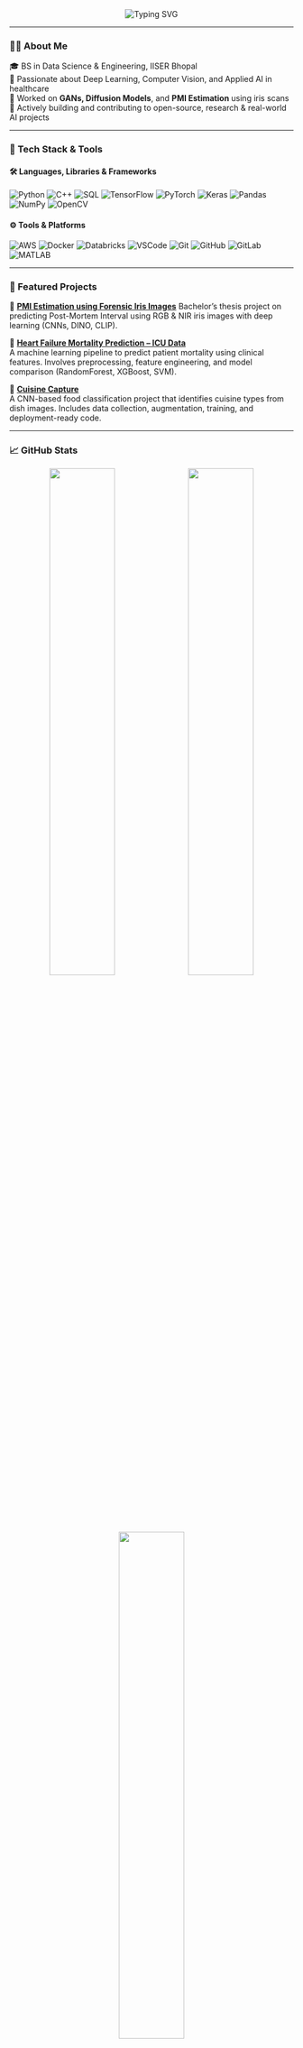 <!-- Profile Header -->
<div align="center">
  <img src="https://readme-typing-svg.demolab.com?font=Fira+Code&weight=500&size=24&pause=1000&color=F7F7F7&center=true&vCenter=true&width=700&height=45&lines=Hi+there+%F0%9F%91%8B+I'm+Akshat+Pandey;Data+Scientist+%7C+AI+Research+Enthusiast" alt="Typing SVG" />
</div>

---

### 👨‍💻 About Me

🎓 BS in Data Science & Engineering, IISER Bhopal  
🔬 Passionate about Deep Learning, Computer Vision, and Applied AI in healthcare    
🧠 Worked on **GANs, Diffusion Models**, and **PMI Estimation** using iris scans  
🚀 Actively building and contributing to open-source, research & real-world AI projects  

---

### 🧰 Tech Stack & Tools

#### 🛠️ Languages, Libraries & Frameworks  
![Python](https://img.shields.io/badge/Python-3776AB?style=flat&logo=python&logoColor=white)
![C++](https://img.shields.io/badge/C++-00599C?style=flat&logo=c%2B%2B&logoColor=white)
![SQL](https://img.shields.io/badge/SQL-4479A1?style=flat&logo=mysql&logoColor=white)
![TensorFlow](https://img.shields.io/badge/TensorFlow-FF6F00?style=flat&logo=tensorflow&logoColor=white)
![PyTorch](https://img.shields.io/badge/PyTorch-EE4C2C?style=flat&logo=pytorch&logoColor=white)
![Keras](https://img.shields.io/badge/Keras-D00000?style=flat&logo=keras&logoColor=white)
![Pandas](https://img.shields.io/badge/Pandas-150458?style=flat&logo=pandas&logoColor=white)
![NumPy](https://img.shields.io/badge/NumPy-013243?style=flat&logo=numpy&logoColor=white)
![OpenCV](https://img.shields.io/badge/OpenCV-5C3EE8?style=flat&logo=opencv&logoColor=white)

#### ⚙️ Tools & Platforms  
![AWS](https://img.shields.io/badge/AWS-FF9900?style=flat&logo=amazonaws&logoColor=white)
![Docker](https://img.shields.io/badge/Docker-2496ED?style=flat&logo=docker&logoColor=white)
![Databricks](https://img.shields.io/badge/Databricks-E0201B?style=flat&logo=databricks&logoColor=white)
![VSCode](https://img.shields.io/badge/VS%20Code-007ACC?style=flat&logo=visual-studio-code&logoColor=white)
![Git](https://img.shields.io/badge/Git-F05032?style=flat&logo=git&logoColor=white)
![GitHub](https://img.shields.io/badge/GitHub-181717?style=flat&logo=github&logoColor=white)
![GitLab](https://img.shields.io/badge/GitLab-FC6D26?style=flat&logo=gitlab&logoColor=white)
![MATLAB](https://img.shields.io/badge/MATLAB-0076A8?style=flat&logo=mathworks&logoColor=white)

---

### 🚀 Featured Projects

🧠 **[PMI Estimation using Forensic Iris Images](https://github.com/AkshatP0285/PMI-Estimation-Using-Forensic-Iris-Images)** 
Bachelor’s thesis project on predicting Post-Mortem Interval using RGB & NIR iris images with deep learning (CNNs, DINO, CLIP).


🔬 **[Heart Failure Mortality Prediction – ICU Data](https://github.com/AkshatP0285/Prediction-of-Mortality-Rate-of-Heart-Failure-Patients-Admitted-to-ICU)**  
A machine learning pipeline to predict patient mortality using clinical features. Involves preprocessing, feature engineering, and model comparison (RandomForest, XGBoost, SVM).

🍱 **[Cuisine Capture](https://github.com/AkshatP0285/Cuisine_Capture)**  
A CNN-based food classification project that identifies cuisine types from dish images. Includes data collection, augmentation, training, and deployment-ready code.

---

### 📈 GitHub Stats
<div align="center">

<p align="center">
  <img src="https://github-readme-stats.vercel.app/api?username=AkshatP0285&show_icons=true&theme=radical" width="48%" />
  <img src="https://streak-stats.demolab.com?user=AkshatP0285&theme=radical" width="48%" />
</p>

<p align="center">
  <img src="https://github-readme-stats.vercel.app/api/top-langs/?username=AkshatP0285&layout=compact&theme=radical" width="48%" />
</p>
</div>

---

### 📫 Connect with Me
<div align="center">


[![LinkedIn](https://img.shields.io/badge/LinkedIn-blue?style=flat&logo=linkedin&logoColor=white)](https://www.linkedin.com/in/akshat-pandey-418299184/)
[![GitHub](https://img.shields.io/badge/GitHub-black?style=flat&logo=github&logoColor=white)](https://github.com/AkshatP0285)
[![Email](https://img.shields.io/badge/Email-akshat.84p@gmail.com-D14836?style=flat&logo=gmail&logoColor=white)](mailto:akshat.84p@gmail.com)

</div>
